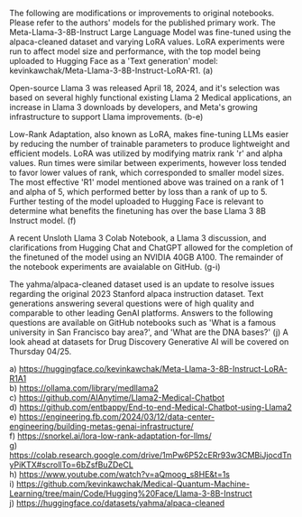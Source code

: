 The following are modifications or improvements to original notebooks. Please refer to the authors' models for the published primary work.
The Meta-Llama-3-8B-Instruct Large Language Model was fine-tuned using the alpaca-cleaned dataset and varying LoRA values. LoRA experiments were run to affect model size and performance, with the top model being uploaded to Hugging Face as a 'Text generation' model: kevinkawchak/Meta-Llama-3-8B-Instruct-LoRA-R1. (a) 

Open-source Llama 3 was released April 18, 2024, and it's selection was based on several highly functional existing Llama 2 Medical applications, an increase in Llama 3 downloads by developers, and Meta's growing infrastructure to support Llama improvements.  (b-e)

Low-Rank Adaptation, also known as LoRA, makes fine-tuning LLMs easier by reducing the number of trainable parameters to produce lightweight and efficient models. LoRA was utilized by modifying matrix rank 'r' and alpha values. Run times were similar between experiments, however loss tended to favor lower values of rank, which corresponded to smaller model sizes. The most effective 'R1' model mentioned above was trained on a rank of 1 and alpha of 5, which performed better by loss than a rank of up to 5. Further testing of the model uploaded to Hugging Face is relevant to determine what benefits the finetuning has over the base Llama 3 8B Instruct model. (f) 

A recent Unsloth Llama 3 Colab Notebook, a Llama 3 discussion, and clarifications from Hugging Chat and ChatGPT allowed for the completion of the finetuned of the model using an NVIDIA 40GB A100. The remainder of the notebook experiments are avaialable on GitHub. (g-i)

The yahma/alpaca-cleaned dataset used is an update to resolve issues regarding the original 2023 Stanford alpaca instruction dataset. Text generations answering several questions were of high quality and comparable to other leading GenAI platforms. Answers to the following questions are available on GitHub notebooks such as 'What is a famous university in San Francisco bay area?', and 'What are the DNA bases?' (j) A look ahead at datasets for Drug Discovery Generative AI will be covered on Thursday 04/25. 

a) https://huggingface.co/kevinkawchak/Meta-Llama-3-8B-Instruct-LoRA-R1A1 <br>
b) https://ollama.com/library/medllama2 <br>
c) https://github.com/AIAnytime/Llama2-Medical-Chatbot <br>
d) https://github.com/entbappy/End-to-end-Medical-Chatbot-using-Llama2 <br>
e) https://engineering.fb.com/2024/03/12/data-center-engineering/building-metas-genai-infrastructure/ <br>
f) https://snorkel.ai/lora-low-rank-adaptation-for-llms/ <br>
g) https://colab.research.google.com/drive/1mPw6P52cERr93w3CMBiJjocdTnyPiKTX#scrollTo=6bZsfBuZDeCL <br>
h) https://www.youtube.com/watch?v=aQmoog_s8HE&t=1s <br>
i) https://github.com/kevinkawchak/Medical-Quantum-Machine-Learning/tree/main/Code/Hugging%20Face/Llama-3-8B-Instruct <br>
j) https://huggingface.co/datasets/yahma/alpaca-cleaned <br>
